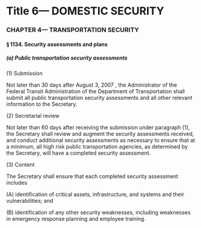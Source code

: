 
# Title 6— DOMESTIC SECURITY
### CHAPTER 4— TRANSPORTATION SECURITY
#### § 1134. Security assessments and plans
##### (a) Public transportation security assessments

(1) Submission

Not later than 30 days after August 3, 2007 , the Administrator of the Federal Transit Administration of the Department of Transportation shall submit all public transportation security assessments and all other relevant information to the Secretary.

(2) Secretarial review

Not later than 60 days after receiving the submission under paragraph (1), the Secretary shall review and augment the security assessments received, and conduct additional security assessments as necessary to ensure that at a minimum, all high risk public transportation agencies, as determined by the Secretary, will have a completed security assessment.

(3) Content

The Secretary shall ensure that each completed security assessment includes

(A) identification of critical assets, infrastructure, and systems and their vulnerabilities; and

(B) identification of any other security weaknesses, including weaknesses in emergency response planning and employee training.

